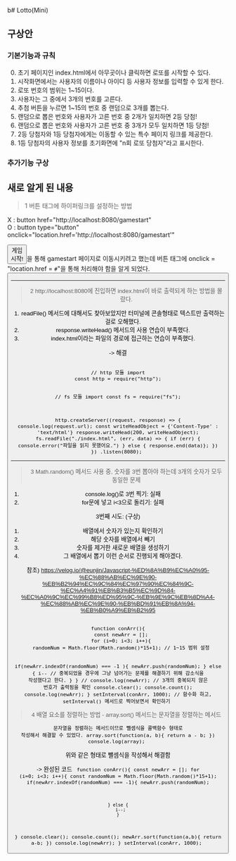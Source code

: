 b# Lotto(Mini)
## 구상안
### 기본기능과 규칙
0. 초기 페이지인 index.html에서 아무곳이나 클릭하면 로또를 시작할 수 있다.
1. 시작화면에서는 사용자의 이름이나 아이디 등 사용자 정보를 입력할 수 있게 한다.
2. 로또 번호의 범위는 1~15이다.
3. 사용자는 그 중에서 3개의 번호를 고른다.
4. 추첨 버튼을 누르면 1~15의 번호 중 랜덤으로 3개를 뽑는다.
5. 랜덤으로 뽑은 번호와 사용자가 고른 번호 중 2개가 일치하면 2등 당첨!
6. 랜덤으로 뽑은 번호와 사용자가 고른 번호 중 3개가 모두 일치하면 1등 당첨!
7. 2등 당첨자와 1등 당첨자에게는 이동할 수 있는 특수 페이지 링크를 제공한다.
8. 1등 당첨자의 사용자 정보를 초기화면에 "n회 로또 당첨자"라고 표시한다.

### 추가기능 구상

## 새로 알게 된 내용
> 1 버튼 태그에 하이퍼링크를 설정하는 방법

  X : button href="http://localhost:8080/gamestart"</br>
  O : button type="button" onclick="location.href='http://localhost:8080/gamestart'"

  
  <code><button href="http://localhost:8080/gamestart">게임 시작!</button></code>을 통해 gamestart 페이지로 이동시키려고 했는데 버튼 태그에 onclick = "location.href = `#`"을 통해 처리해야 함을 알게 되었다.
  <button type="button" onclick="location.href='http://localhost:8080/gamestart'">

---
> 2 http://localhost:8080에 진입하면 index.html이 바로 출력되게 하는 방법을 몰랐다.

  1) readFile() 메서드에 대해서도 찾아보았지만 터미널에 콘솔형태로 텍스트만 출력하는 걸로 오해했다.
  2) response.writeHead() 메서드의 사용 연습이 부족했다.
  3) index.html이라는 파일의 경로에 접근하는 연습이 부족했다.

  -> 해결 
  
<code>
// http 모듈 import
const http = require("http");

// fs 모듈 import
const fs = require("fs");

http.createServer((request, response) => {
  console.log(request.url);
  const writeHeadObject = {'Content-Type' : 'text/html'}
  response.writeHead(200, writeHeadObject);
  fs.readFile("./index.html", (err, data) => {
    if (err) {
      console.error("파일을 읽지 못했어요.")
    }
    else { response.end(data)};
  })
})
.listen(8080);
</code>

---
> 3 Math.random() 메서드 사용 중, 숫자를 3번 뽑아야 하는데 3개의 숫자가 모두 동일한 문제

1) console.log()로 3번 찍기: 실패
2) for문에 넣고 i<3으로 돌리기: 실패

3번째 시도: (구상)
  1. 배열에서 숫자가 있는지 확인하기
  2. 해당 숫자를 배열에서 빼기
  3. 숫자를 제거한 새로운 배열을 생성하기
  4. 그 배열에서 뽑기
이런 순서로 진행되게 해야겠다.

참조) https://velog.io/@eunjin/Javascript-%ED%8A%B9%EC%A0%95-%EC%88%AB%EC%9E%90-%EB%B2%94%EC%9C%84%EC%97%90%EC%84%9C-%EC%A4%91%EB%B3%B5%EC%9D%84-%EC%A0%9C%EC%99%B8%ED%95%9C-%EB%9E%9C%EB%8D%A4-%EC%88%AB%EC%9E%90-%EB%BD%91%EB%8A%94-%EB%B0%A9%EB%B2%95

<code>
function conArr(){
  const newArr = [];
  for (i=0; i<3; i++){
  randomNum = Math.floor(Math.random()*15+1); // 1~15 범위 설정
  
  if(newArr.indexOf(randomNum) === -1 ){
    newArr.push(randomNum);
  } else {
    i-- // 중복되었을 경우에 그냥 넘어가는 문제를 해결하기 위해 감소식을 작성했다고 한다.
  }
}
// console.log(newArr); // 3개의 중복되지 않은 번호가 출력됨을 확인
  console.clear();
  console.count();
  console.log(newArr);
}
setInterval(conArr, 1000);
// 함수화 하고, setInterval() 메서드로 찍어보면서 확인하기
</code>


> 4 배열 요소를 정렬하는 방법 - array.sort() 메서드는 문자열을 정렬하는 메서드
  
  <code>문자열을 정렬하는 메서드이므로 뺄셈식을 콜백함수 형태로 작성해서 해결할 수 있었다.
  array.sort(function(a, b){
    return a - b;
  })
  console.log(array);
  </code>

  위와 같은 형태로 뺄셈식을 작성해서 해결함

  -> 완성된 코드
  <code>
    function conArr(){
  const newArr = [];
  for (i=0; i<3; i++){
    const randomNum = Math.floor(Math.random()*15+1);
    if(newArr.indexOf(randomNum) === -1){
      newArr.push(randomNum);
      
    } else {
      i--;
    }
  }
  console.clear();
  console.count();
  newArr.sort(function(a,b){
    return a-b;
  })
  console.log(newArr);
}
setInterval(conArr, 1000);
  </code>
